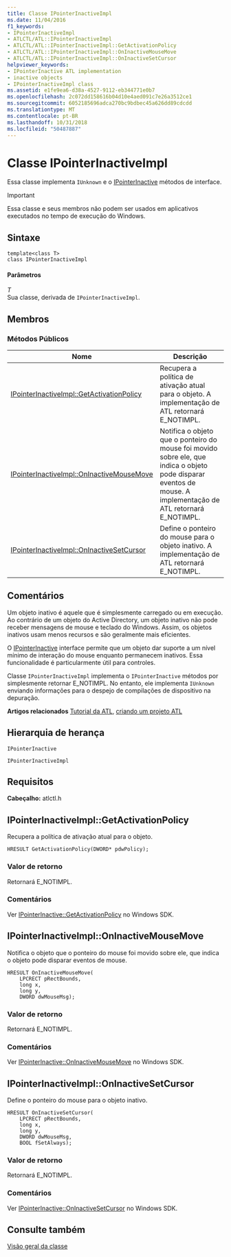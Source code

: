 ```yaml
---
title: Classe IPointerInactiveImpl
ms.date: 11/04/2016
f1_keywords:
- IPointerInactiveImpl
- ATLCTL/ATL::IPointerInactiveImpl
- ATLCTL/ATL::IPointerInactiveImpl::GetActivationPolicy
- ATLCTL/ATL::IPointerInactiveImpl::OnInactiveMouseMove
- ATLCTL/ATL::IPointerInactiveImpl::OnInactiveSetCursor
helpviewer_keywords:
- IPointerInactive ATL implementation
- inactive objects
- IPointerInactiveImpl class
ms.assetid: e1fe9ea6-d38a-4527-9112-eb344771e0b7
ms.openlocfilehash: 2c072dd158616b04d10e4aed091c7e26a3512ce1
ms.sourcegitcommit: 6052185696adca270bc9bdbec45a626dd89cdcdd
ms.translationtype: MT
ms.contentlocale: pt-BR
ms.lasthandoff: 10/31/2018
ms.locfileid: "50487887"
---
```

# <a name="ipointerinactiveimpl-class"></a>Classe IPointerInactiveImpl

Essa classe implementa `IUnknown` e o [IPointerInactive](/windows/desktop/api/ocidl/nn-ocidl-ipointerinactive) métodos de interface.

> [!IMPORTANT]
>  Essa classe e seus membros não podem ser usados em aplicativos executados no tempo de execução do Windows.

## <a name="syntax"></a>Sintaxe

```
template<class T>
class IPointerInactiveImpl
```

#### <a name="parameters"></a>Parâmetros

*T*<br/>
Sua classe, derivada de `IPointerInactiveImpl`.

## <a name="members"></a>Membros

### <a name="public-methods"></a>Métodos Públicos

|Nome|Descrição|
|----------|-----------------|
|[IPointerInactiveImpl::GetActivationPolicy](#getactivationpolicy)|Recupera a política de ativação atual para o objeto. A implementação de ATL retornará E_NOTIMPL.|
|[IPointerInactiveImpl::OnInactiveMouseMove](#oninactivemousemove)|Notifica o objeto que o ponteiro do mouse foi movido sobre ele, que indica o objeto pode disparar eventos de mouse. A implementação de ATL retornará E_NOTIMPL.|
|[IPointerInactiveImpl::OnInactiveSetCursor](#oninactivesetcursor)|Define o ponteiro do mouse para o objeto inativo. A implementação de ATL retornará E_NOTIMPL.|

## <a name="remarks"></a>Comentários

Um objeto inativo é aquele que é simplesmente carregado ou em execução. Ao contrário de um objeto do Active Directory, um objeto inativo não pode receber mensagens de mouse e teclado do Windows. Assim, os objetos inativos usam menos recursos e são geralmente mais eficientes.

O [IPointerInactive](/windows/desktop/api/ocidl/nn-ocidl-ipointerinactive) interface permite que um objeto dar suporte a um nível mínimo de interação do mouse enquanto permanecem inativos. Essa funcionalidade é particularmente útil para controles.

Classe `IPointerInactiveImpl` implementa o `IPointerInactive` métodos por simplesmente retornar E_NOTIMPL. No entanto, ele implementa `IUnknown` enviando informações para o despejo de compilações de dispositivo na depuração.

**Artigos relacionados** [Tutorial da ATL](../../atl/active-template-library-atl-tutorial.md), [criando um projeto ATL](../../atl/reference/creating-an-atl-project.md)

## <a name="inheritance-hierarchy"></a>Hierarquia de herança

`IPointerInactive`

`IPointerInactiveImpl`

## <a name="requirements"></a>Requisitos

**Cabeçalho:** atlctl.h

##  <a name="getactivationpolicy"></a>  IPointerInactiveImpl::GetActivationPolicy

Recupera a política de ativação atual para o objeto.

```
HRESULT GetActivationPolicy(DWORD* pdwPolicy);
```

### <a name="return-value"></a>Valor de retorno

Retornará E_NOTIMPL.

### <a name="remarks"></a>Comentários

Ver [IPointerInactive::GetActivationPolicy](/windows/desktop/api/ocidl/nf-ocidl-ipointerinactive-getactivationpolicy) no Windows SDK.

##  <a name="oninactivemousemove"></a>  IPointerInactiveImpl::OnInactiveMouseMove

Notifica o objeto que o ponteiro do mouse foi movido sobre ele, que indica o objeto pode disparar eventos de mouse.

```
HRESULT OnInactiveMouseMove(
    LPCRECT pRectBounds,
    long x,
    long y,
    DWORD dwMouseMsg);
```

### <a name="return-value"></a>Valor de retorno

Retornará E_NOTIMPL.

### <a name="remarks"></a>Comentários

Ver [IPointerInactive::OnInactiveMouseMove](/windows/desktop/api/ocidl/nf-ocidl-ipointerinactive-oninactivemousemove) no Windows SDK.

##  <a name="oninactivesetcursor"></a>  IPointerInactiveImpl::OnInactiveSetCursor

Define o ponteiro do mouse para o objeto inativo.

```
HRESULT OnInactiveSetCursor(
    LPCRECT pRectBounds,
    long x,
    long y,
    DWORD dwMouseMsg,
    BOOL fSetAlways);
```

### <a name="return-value"></a>Valor de retorno

Retornará E_NOTIMPL.

### <a name="remarks"></a>Comentários

Ver [IPointerInactive::OnInactiveSetCursor](/windows/desktop/api/ocidl/nf-ocidl-ipointerinactive-oninactivesetcursor) no Windows SDK.

## <a name="see-also"></a>Consulte também

[Visão geral da classe](../../atl/atl-class-overview.md)
